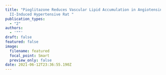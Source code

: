 ```yaml
---
title: "Pioglitazone Reduces Vascular Lipid Accumulation in Angiotensin
  II-Induced Hypertensive Rat "
publication_types:
  - "2"
authors:
  - '""'
draft: false
featured: false
image:
  filename: featured
  focal_point: Smart
  preview_only: false
date: 2021-06-12T23:36:55.190Z
---
```

